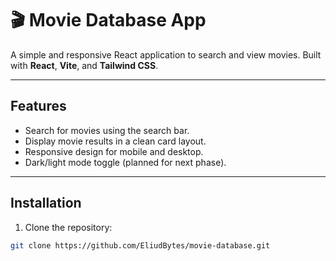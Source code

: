 # 🎬 Movie Database App

A simple and responsive React application to search and view movies. Built with **React**, **Vite**, and **Tailwind CSS**.

---

## Features

- Search for movies using the search bar.
- Display movie results in a clean card layout.
- Responsive design for mobile and desktop.
- Dark/light mode toggle (planned for next phase).

---

## Installation

1. Clone the repository:

```bash
git clone https://github.com/EliudBytes/movie-database.git
